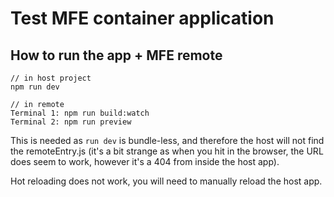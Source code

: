 # Test MFE container application

## How to run the app + MFE remote

```
// in host project
npm run dev

// in remote
Terminal 1: npm run build:watch
Terminal 2: npm run preview
```

This is needed as ```run dev``` is bundle-less, and therefore the host will not find the remoteEntry.js (it's a bit strange as when you hit in the browser, the URL does seem to work, however it's a 404 from inside the host app).

Hot reloading does not work, you will need to manually reload the host app.
